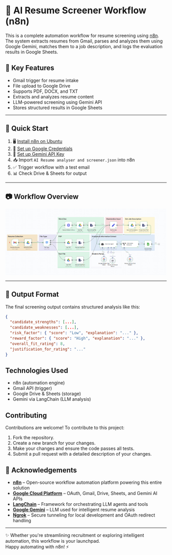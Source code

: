 # 🤖 AI Resume Screener Workflow (n8n)

This is a complete automation workflow for resume screening using [n8n](https://n8n.io). The system extracts resumes from Gmail, parses and analyzes them using Google Gemini, matches them to a job description, and logs the evaluation results in Google Sheets.

## 📌 Key Features

- Gmail trigger for resume intake  
- File upload to Google Drive  
- Supports PDF, DOCX, and TXT  
- Extracts and analyzes resume content  
- LLM-powered screening using Gemini API  
- Stores structured results in Google Sheets  

---

## 🚀 Quick Start

1. 🖥️ [Install n8n on Ubuntu](./resume-screening-automation-n8n/docs/n8n_installation_ubuntu.md)
2. 🔐 [Set up Google Credentials](./resume-screening-automation-n8n/docs/Google%20API%20Credentials%20Setup%20for%20n8n.md)
3. 🤖 [Set up Gemini API Key](./resume-screening-automation-n8n/docs/Get%20Your%20Google%20Gemini%20API%20Key.md)
4. 📥 Import `AI Resume analyser and screener.json` into n8n
5. ✅ Trigger workflow with a test email
6. 📊 Check Drive & Sheets for output

---

## 📷 Workflow Overview

![alt_text](https://github.com/krishnapriya-nynaru/Resume-Screening-automation-n8n/blob/main/resume-screening-automation-n8n/screenshots/workflow_n8n.png?raw=true)

---

## 📄 Output Format

The final screening output contains structured analysis like this:

```json
{
  "candidate_strengths": [...],
  "candidate_weaknesses": [...],
  "risk_factor": { "score": "Low", "explanation": "..." },
  "reward_factor": { "score": "High", "explanation": "..." },
  "overall_fit_rating": 8,
  "justification_for_rating": "..."
}
```

## Technologies Used
- n8n (automation engine)
- Gmail API (trigger)
- Google Drive & Sheets (storage)
- Gemini via LangChain (LLM analysis)

## Contributing 
Contributions are welcome! To contribute to this project:
1. Fork the repository.
2. Create a new branch for your changes.
3. Make your changes and ensure the code passes all tests.
4. Submit a pull request with a detailed description of your changes.

## 🙏 Acknowledgements

- [**n8n**](https://n8n.io) – Open-source workflow automation platform powering this entire solution  
- [**Google Cloud Platform**](https://cloud.google.com) – OAuth, Gmail, Drive, Sheets, and Gemini AI APIs  
- [**LangChain**](https://www.langchain.com) – Framework for orchestrating LLM agents and tools  
- [**Google Gemini**](https://deepmind.google/technologies/gemini/) – LLM used for intelligent resume analysis  
- [**Ngrok**](https://ngrok.com) – Secure tunneling for local development and OAuth redirect handling  

---

✨ Whether you're streamlining recruitment or exploring intelligent automation, this workflow is your launchpad.  
Happy automating with n8n! ⚡

